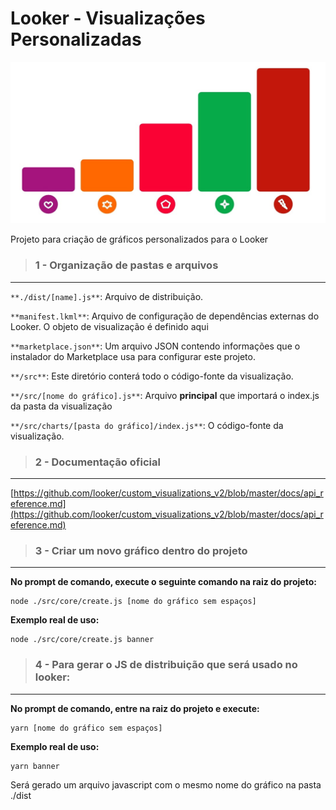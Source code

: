 # Looker - Visualizações Personalizadas

![](docs/graphic.jpg)

Projeto para criação de gráficos personalizados para o Looker

> ### **1 - Organização de pastas e arquivos**

---

`**./dist/[name].js**`: Arquivo de distribuição.

`**manifest.lkml**`: Arquivo de configuração de dependências externas do Looker. O objeto de visualização é definido aqui

`**marketplace.json**`: Um arquivo JSON contendo informações que o instalador do Marketplace usa para configurar este projeto.

`**/src**`: Este diretório conterá todo o código-fonte da visualização.

`**/src/[nome do gráfico].js**`: Arquivo **principal** que importará o index.js da pasta da visualização

`**/src/charts/[pasta do gráfico]/index.js**`: O código-fonte da visualização.

> ### **2 - Documentação oficial**

---

[https://github.com/looker/custom_visualizations_v2/blob/master/docs/api_reference.md](https://github.com/looker/custom_visualizations_v2/blob/master/docs/api_reference.md)

> ### **3 - Criar um novo gráfico dentro do projeto**

---

**No prompt de comando, execute o seguinte comando na raiz do projeto:**

```
node ./src/core/create.js [nome do gráfico sem espaços]
```

**Exemplo real de uso:**

```
node ./src/core/create.js banner
```

> ### **4 - Para gerar o JS de distribuição que será usado no looker:**

---

**No prompt de comando, entre na raiz do projeto e execute:**

```
yarn [nome do gráfico sem espaços]
```

**Exemplo real de uso:**

```
yarn banner
```

Será gerado um arquivo javascript com o mesmo nome do gráfico na pasta ./dist
